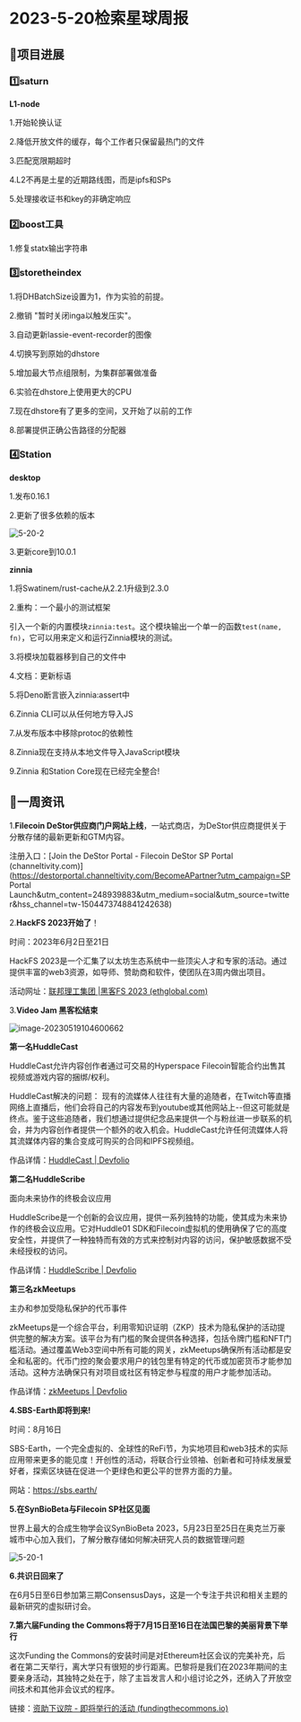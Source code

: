 # 2023-5-20检索星球周报


## 🚀项目进展

### 1️⃣saturn

**L1-node**

1.开始轮换认证

2.降低开放文件的缓存，每个工作者只保留最热门的文件

3.匹配宽限期超时

4.L2不再是土星的近期路线图，而是ipfs和SPs

5.处理接收证书和key的非确定响应


###  2️⃣boost工具

1.修复statx输出字符串

###  3️⃣storetheindex

1.将DHBatchSize设置为1，作为实验的前提。

2.撤销 "暂时关闭inga以触发压实"。

3.自动更新lassie-event-recorder的图像

4.切换写到原始的dhstore

5.增加最大节点组限制，为集群部署做准备

6.实验在dhstore上使用更大的CPU

7.现在dhstore有了更多的空间，又开始了以前的工作

8.部署提供正确公告路径的分配器


### 4️⃣Station

**desktop**

1.发布0.16.1

2.更新了很多依赖的版本

![5-20-2](.\img\5-20-2.png)



3.更新core到10.0.1

**zinnia**

1.将Swatinem/rust-cache从2.2.1升级到2.3.0

2.重构：一个最小的测试框架

引入一个新的内置模块`zinnia:test`。这个模块输出一个单一的函数`test(name, fn)`，它可以用来定义和运行Zinnia模块的测试。

3.将模块加载器移到自己的文件中

4.文档：更新标语

5.将Deno断言嵌入zinnia:assert中

6.Zinnia CLI可以从任何地方导入JS

7.从发布版本中移除protoc的依赖性

8.Zinnia现在支持从本地文件导入JavaScript模块

9.Zinnia 和Station Core现在已经完全整合!



##  📢一周资讯

1.**Filecoin DeStor供应商门户网站上线**，一站式商店，为DeStor供应商提供关于分散存储的最新更新和GTM内容。

注册入口：[Join the DeStor Portal - Filecoin DeStor SP Portal (channeltivity.com)](https://destorportal.channeltivity.com/BecomeAPartner?utm_campaign=SP Portal Launch&utm_content=248939883&utm_medium=social&utm_source=twitter&hss_channel=tw-1504473748841242638)

2.**HackFS 2023开始了**！

时间：2023年6月2日至21日

HackFS 2023是一个汇集了以太坊生态系统中一些顶尖人才和专家的活动。通过提供丰富的web3资源，如导师、赞助商和软件，使团队在3周内做出项目。

活动网址：[联邦理工集团 |黑客FS 2023 (ethglobal.com)](https://ethglobal.com/events/hackfs2023)

3.**Video Jam 黑客松结束**

![image-20230519104600662](.\img\FuBCkjlaQAIH_VV.jpg)



**第一名HuddleCast**

HuddleCast允许内容创作者通过可交易的Hyperspace Filecoin智能合约出售其视频或游戏内容的捆绑/权利。

HuddleCast解决的问题：
现有的流媒体人往往有大量的追随者，在Twitch等直播网络上直播后，他们会将自己的内容发布到youtube或其他网站上--但这可能就是终点。鉴于这些追随者，我们想通过提供纪念品来提供一个与粉丝进一步联系的机会，并为内容创作者提供一个额外的收入机会。HuddleCast允许任何流媒体人将其流媒体内容的集合变成可购买的合同和IPFS视频组。

作品详情：[HuddleCast | Devfolio](https://devfolio.co/projects/huddlecast-c6aa)

**第二名HuddleScribe**

面向未来协作的终极会议应用

HuddleScribe是一个创新的会议应用，提供一系列独特的功能，使其成为未来协作的终极会议应用。它对Huddle01 SDK和Filecoin虚拟机的使用确保了它的高度安全性，并提供了一种独特而有效的方式来控制对内容的访问，保护敏感数据不受未经授权的访问。

作品详情：[HuddleScribe | Devfolio](https://devfolio.co/projects/huddlescribe-d60f)

**第三名zkMeetups**

主办和参加受隐私保护的代币事件

zkMeetups是一个综合平台，利用零知识证明（ZKP）技术为隐私保护的活动提供完整的解决方案。该平台为有门槛的聚会提供各种选择，包括令牌门槛和NFT门槛活动。通过覆盖Web3空间中所有可能的网关，zkMeetups确保所有活动都是安全和私密的。代币门控的聚会要求用户的钱包里有特定的代币或加密货币才能参加活动。这种方法确保只有对项目或社区有特定参与程度的用户才能参加活动。

作品详情：[zkMeetups | Devfolio](https://devfolio.co/projects/zkmeetups-0808)

**4.SBS-Earth即将到来!**

时间：8月16日

SBS-Earth，一个完全虚拟的、全球性的ReFi节，为实地项目和web3技术的实际应用带来更多的能见度！开创性的活动，将联合行业领袖、创新者和可持续发展爱好者，探索区块链在促进一个更绿色和更公平的世界方面的力量。

网站：https://sbs.earth/

**5.在SynBioBeta与Filecoin SP社区见面**

世界上最大的合成生物学会议SynBioBeta 2023，5月23日至25日在奥克兰万豪城市中心加入我们，了解分散存储如何解决研究人员的数据管理问题

![5-20-1](.\img\5-20-1.png)

**6.共识日回来了**

在6月5日至6日参加第三期ConsensusDays，这是一个专注于共识和相关主题的最新研究的虚拟研讨会。

**7.第六届Funding the Commons将于7月15日至16日在法国巴黎的美丽背景下举行**

这次Funding the Commons的安装时间是对Ethereum社区会议的完美补充，后者在第二天举行，离大学只有很短的步行距离。巴黎将是我们在2023年期间的主要亲身活动，其独特之处在于，除了主旨发言人和小组讨论之外，还纳入了开放空间技术和其他非会议式的程序。

链接：[资助下议院 - 即将举行的活动 (fundingthecommons.io)](https://fundingthecommons.io/)








